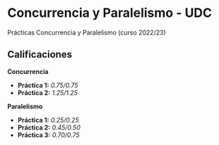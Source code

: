 # Concurrencia y Paralelismo - UDC

Prácticas Concurrencia y Paralelismo (curso 2022/23)

## Calificaciones

**Concurrencia**
- **Práctica 1:** *0.75/0.75*
- **Práctica 2:** *1.25/1.25*

**Paralelismo**
- **Práctica 1:** *0.25/0.25*
- **Práctica 2:** *0.45/0.50*
- **Práctica 3:** *0.70/0.75*
